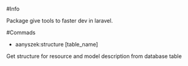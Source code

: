 
#Info 

Package give tools to faster dev in laravel.


#Commads

- aanyszek:structure [table_name]


Get structure for resource and model description from database table

